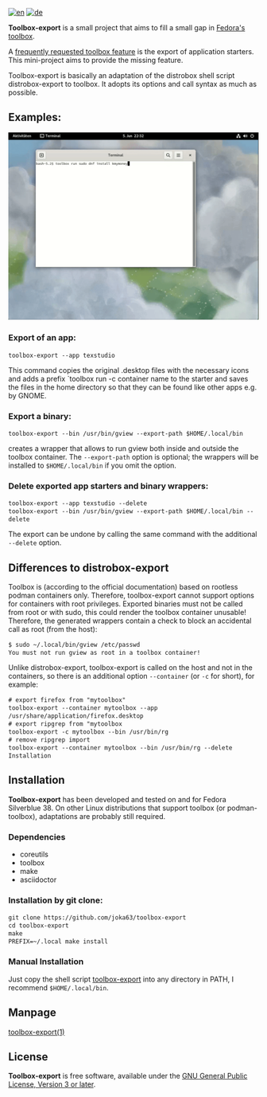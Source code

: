 [![en](https://img.shields.io/badge/lang-en-red.svg)](README.md)
[![de](https://img.shields.io/badge/lang-de-yellow.svg)](README.de.md)

**Toolbox-export** is a small project that aims to fill a small gap in [Fedora's toolbox](https://docs.fedoraproject.org/en-US/fedora-silverblue/toolbox/).

A [frequently requested toolbox feature](https://github.com/orgs/community/discussions/31132) is the export of application starters. This mini-project aims to provide the missing feature.

Toolbox-export is basically an adaptation of the distrobox shell script distrobox-export to toolbox. It adopts its options and call syntax as much as possible.

## Examples:

![Demo: Export von KMyMoney](demo/toolbox-export-demo.gif)

### Export of an app:

```
toolbox-export --app texstudio
```

This command copies the original .desktop files with the necessary icons and adds a prefix `toolbox run -c container name to the starter and saves the files in the home directory so that they can be found like other apps e.g. by GNOME.

### Export a binary:

```
toolbox-export --bin /usr/bin/gview --export-path $HOME/.local/bin
```

creates a wrapper that allows to run gview both inside and outside the toolbox container. The `--export-path` option is optional; the wrappers will be installed to `$HOME/.local/bin` if you omit the option.

### Delete exported app starters and binary wrappers:

```
toolbox-export --app texstudio --delete
toolbox-export --bin /usr/bin/gview --export-path $HOME/.local/bin --delete
```

The export can be undone by calling the same command with the additional `--delete` option.

## Differences to distrobox-export

Toolbox is (according to the official documentation) based on rootless podman containers only. Therefore, toolbox-export cannot support options for containers with root privileges. Exported binaries must not be called from root or with sudo, this could render the toolbox container unusable! Therefore, the generated wrappers contain a check to block an accidental call as root (from the host):

```
$ sudo ~/.local/bin/gview /etc/passwd
You must not run gview as root in a toolbox container!
```

Unlike distrobox-export, toolbox-export is called on the host and not in the containers, so there is an additional option `--container` (or `-c` for short), for example:

```
# export firefox from "mytoolbox"
toolbox-export --container mytoolbox --app /usr/share/application/firefox.desktop 
# export ripgrep from "mytoolbox
toolbox-export -c mytoolbox --bin /usr/bin/rg
# remove ripgrep import
toolbox-export --container mytoolbox --bin /usr/bin/rg --delete
Installation
```

## Installation

**Toolbox-export** has been developed and tested on and for Fedora Silverblue 38. On other Linux distributions that support toolbox (or podman-toolbox), adaptations are probably still required.

### Dependencies

- coreutils
- toolbox
- make
- asciidoctor

### Installation by git clone:

```
git clone https://github.com/joka63/toolbox-export
cd toolbox-export
make
PREFIX=~/.local make install 	
```

### Manual Installation

Just copy the shell script [toolbox-export](toolbox-export) into any directory in PATH, I recommend `$HOME/.local/bin`.

## Manpage

[toolbox-export(1)](doc/toolbox-export.1.asciidoc)

## License

**Toolbox-export** is free software, available under the [GNU General Public License, Version 3 or later][GPL-3.0-or-later].

  [GPL-3.0-or-later]: https://www.gnu.org/licenses/gpl.html
